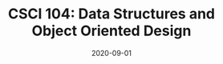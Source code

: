 ---
title: "CSCI 104: Data Structures and Object Oriented Design"
collection: teaching
type: "Undergraduate course"
permalink: /teaching/2020-fall-csci-104
venue: "University of Southern California, Computer Science, 2020 Spring"
date: 2020-09-01
location: "Los Angeles, United States"
---